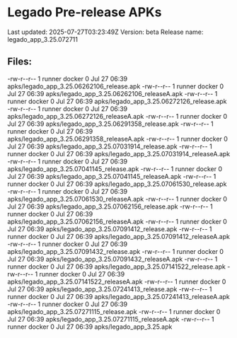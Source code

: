 # Legado Pre-release APKs
Last updated: 2025-07-27T03:23:49Z
Version: beta
Release name: legado_app_3.25.072711
## Files:
-rw-r--r-- 1 runner docker 0 Jul 27 06:39 apks/legado_app_3.25.06262106_release.apk
-rw-r--r-- 1 runner docker 0 Jul 27 06:39 apks/legado_app_3.25.06262106_releaseA.apk
-rw-r--r-- 1 runner docker 0 Jul 27 06:39 apks/legado_app_3.25.06272126_release.apk
-rw-r--r-- 1 runner docker 0 Jul 27 06:39 apks/legado_app_3.25.06272126_releaseA.apk
-rw-r--r-- 1 runner docker 0 Jul 27 06:39 apks/legado_app_3.25.06291358_release.apk
-rw-r--r-- 1 runner docker 0 Jul 27 06:39 apks/legado_app_3.25.06291358_releaseA.apk
-rw-r--r-- 1 runner docker 0 Jul 27 06:39 apks/legado_app_3.25.07031914_release.apk
-rw-r--r-- 1 runner docker 0 Jul 27 06:39 apks/legado_app_3.25.07031914_releaseA.apk
-rw-r--r-- 1 runner docker 0 Jul 27 06:39 apks/legado_app_3.25.07041145_release.apk
-rw-r--r-- 1 runner docker 0 Jul 27 06:39 apks/legado_app_3.25.07041145_releaseA.apk
-rw-r--r-- 1 runner docker 0 Jul 27 06:39 apks/legado_app_3.25.07061530_release.apk
-rw-r--r-- 1 runner docker 0 Jul 27 06:39 apks/legado_app_3.25.07061530_releaseA.apk
-rw-r--r-- 1 runner docker 0 Jul 27 06:39 apks/legado_app_3.25.07062156_release.apk
-rw-r--r-- 1 runner docker 0 Jul 27 06:39 apks/legado_app_3.25.07062156_releaseA.apk
-rw-r--r-- 1 runner docker 0 Jul 27 06:39 apks/legado_app_3.25.07091412_release.apk
-rw-r--r-- 1 runner docker 0 Jul 27 06:39 apks/legado_app_3.25.07091412_releaseA.apk
-rw-r--r-- 1 runner docker 0 Jul 27 06:39 apks/legado_app_3.25.07091432_release.apk
-rw-r--r-- 1 runner docker 0 Jul 27 06:39 apks/legado_app_3.25.07091432_releaseA.apk
-rw-r--r-- 1 runner docker 0 Jul 27 06:39 apks/legado_app_3.25.07141522_release.apk
-rw-r--r-- 1 runner docker 0 Jul 27 06:39 apks/legado_app_3.25.07141522_releaseA.apk
-rw-r--r-- 1 runner docker 0 Jul 27 06:39 apks/legado_app_3.25.07241413_release.apk
-rw-r--r-- 1 runner docker 0 Jul 27 06:39 apks/legado_app_3.25.07241413_releaseA.apk
-rw-r--r-- 1 runner docker 0 Jul 27 06:39 apks/legado_app_3.25.07271115_release.apk
-rw-r--r-- 1 runner docker 0 Jul 27 06:39 apks/legado_app_3.25.07271115_releaseA.apk
-rw-r--r-- 1 runner docker 0 Jul 27 06:39 apks/legado_app_3.25.apk

